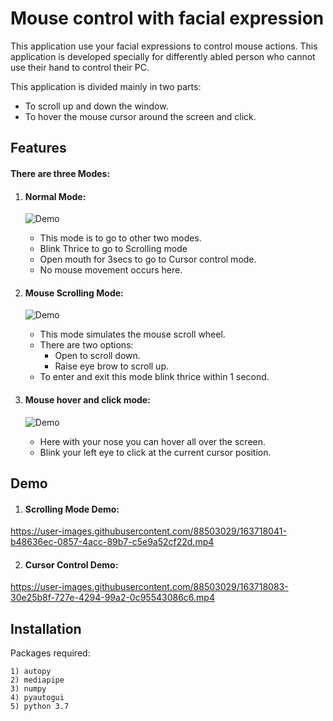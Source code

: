 # Mouse control with facial expression

This application use your facial expressions to control mouse actions.
This application is developed specially for differently abled person 
who cannot use their hand to control their PC.

This application is divided mainly in two parts:
   * To scroll up and down the window.
   * To hover the mouse cursor around the screen and click.




## Features
#### There are three Modes:

1) #### Normal Mode:
    ![Demo](https://user-images.githubusercontent.com/88503029/163718363-fc217fe8-3df3-49e8-a28c-1b05751a3c5f.png)
    * This mode is to go to other two modes.
    * Blink Thrice to go to Scrolling mode
    * Open mouth for 3secs to go to Cursor control mode.
    * No mouse movement occurs here.
    
2) #### Mouse Scrolling Mode:
     ![Demo](https://user-images.githubusercontent.com/88503029/163718361-6cc40dc4-c1cd-4a88-ab9c-4f628e0b6d5d.png)
     * This mode simulates the mouse scroll wheel.
     * There are two options:
         * Open to scroll down.
         * Raise eye brow to scroll up.
     * To enter and exit this mode blink thrice within 1 second.
     
3) #### Mouse hover and click mode:
    ![Demo](https://user-images.githubusercontent.com/88503029/163718365-215a4a71-f387-4ee0-b78f-8f5d75371e89.png)
    * Here with your nose you can hover all over the screen.
    * Blink your left eye to click at the current cursor position.
    
## Demo

1) #### Scrolling Mode Demo:


https://user-images.githubusercontent.com/88503029/163718041-b48636ec-0857-4acc-89b7-c5e9a52cf22d.mp4

2) #### Cursor Control Demo:


https://user-images.githubusercontent.com/88503029/163718083-30e25b8f-727e-4294-99a2-0c95543086c6.mp4
## Installation
Packages required:

    1) autopy
    2) mediapipe
    3) numpy
    4) pyautogui
    5) python 3.7 



    
